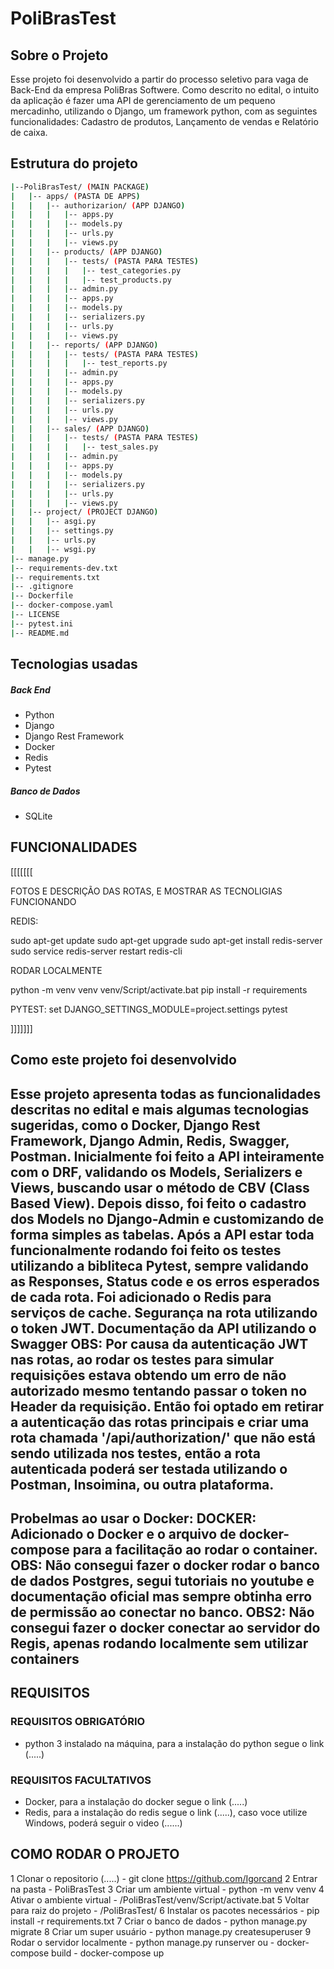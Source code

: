 # PoliBrasTest #
## Sobre o Projeto ## 
Esse projeto foi desenvolvido a partir do processo seletivo para vaga de Back-End da empresa PoliBras Softwere. Como descrito no edital, o intuito da aplicação é fazer uma API de gerenciamento de um pequeno mercadinho, utilizando o Django, um framework python, com as seguintes funcionalidades: Cadastro de produtos, Lançamento de vendas e Relatório de caixa.

## Estrutura do projeto ##
```bash
|--PoliBrasTest/ (MAIN PACKAGE)
|	|-- apps/ (PASTA DE APPS)
|	|	|-- authorizarion/ (APP DJANGO)
|	|	|	|-- apps.py
|	|	|	|-- models.py
|	|	|	|-- urls.py
|	|	|	|-- views.py
|	|	|-- products/ (APP DJANGO)
|	|	|	|-- tests/ (PASTA PARA TESTES)
|	|	|	|	|-- test_categories.py
|	|	|	|	|-- test_products.py
|	|	|	|-- admin.py
|	|	|	|-- apps.py
|	|	|	|-- models.py
|	|	|	|-- serializers.py
|	|	|	|-- urls.py
|	|	|	|-- views.py
|	|	|-- reports/ (APP DJANGO)
|	|	|	|-- tests/ (PASTA PARA TESTES)
|	|	|	|	|-- test_reports.py
|	|	|	|-- admin.py
|	|	|	|-- apps.py
|	|	|	|-- models.py
|	|	|	|-- serializers.py
|	|	|	|-- urls.py
|	|	|	|-- views.py
|	|	|-- sales/ (APP DJANGO)
|	|	|	|-- tests/ (PASTA PARA TESTES)
|	|	|	|	|-- test_sales.py
|	|	|	|-- admin.py
|	|	|	|-- apps.py
|	|	|	|-- models.py
|	|	|	|-- serializers.py
|	|	|	|-- urls.py
|	|	|	|-- views.py
|	|-- project/ (PROJECT DJANGO)	
|	|	|-- asgi.py
|	|	|-- settings.py
|	|	|-- urls.py
|	|	|-- wsgi.py
|-- manage.py
|-- requirements-dev.txt
|-- requirements.txt
|-- .gitignore
|-- Dockerfile
|-- docker-compose.yaml
|-- LICENSE
|-- pytest.ini
|-- README.md


```

## Tecnologias usadas ##
##### Back End #####
- Python
- Django
- Django Rest Framework
- Docker
- Redis
- Pytest
##### Banco de Dados #####
- SQLite

## FUNCIONALIDADES ##
[[[[[[[


FOTOS E DESCRIÇÃO DAS ROTAS, E MOSTRAR AS TECNOLIGIAS FUNCIONANDO


REDIS:

sudo apt-get update
sudo apt-get upgrade
sudo apt-get install redis-server
sudo service redis-server restart
redis-cli 

RODAR LOCALMENTE 

python -m venv venv
venv/Script/activate.bat
pip install -r requirements

PYTEST:
set DJANGO_SETTINGS_MODULE=project.settings
pytest


]]]]]]]


## Como este projeto foi desenvolvido ##
Esse projeto apresenta todas as funcionalidades descritas no edital e mais algumas tecnologias sugeridas, como o Docker, Django Rest Framework, Django Admin,  Redis, Swagger, Postman. Inicialmente foi feito a API inteiramente com o DRF, validando os Models, Serializers e Views, buscando usar o método de CBV (Class Based View). Depois disso, foi feito o cadastro dos Models no Django-Admin e customizando de forma simples as tabelas. Após a API estar toda  funcionalmente rodando foi feito os testes utilizando a bibliteca Pytest, sempre validando as Responses, Status code e os erros esperados de cada rota. Foi adicionado o Redis para serviços de cache. Segurança na rota utilizando o token JWT. Documentação da API utilizando o Swagger 
OBS: Por causa da autenticação JWT nas rotas, ao rodar os testes para simular requisições estava obtendo um erro de não autorizado mesmo tentando passar o token  no Header da requisição. Então foi optado em retirar a autenticação das rotas principais e criar uma rota chamada '/api/authorization/' que não está sendo utilizada nos testes, então a rota autenticada poderá ser testada utilizando o Postman, Insoimina, ou outra plataforma. 
-----------
Probelmas ao usar o Docker:
DOCKER: Adicionado o Docker e o arquivo de docker-compose para a facilitação ao rodar o container.
OBS: Não consegui fazer o docker rodar o banco de dados Postgres, segui tutoriais no youtube e documentação oficial mas sempre obtinha erro de permissão ao conectar no banco.
OBS2: Não consegui fazer o docker conectar ao servidor do Regis, apenas rodando localmente sem utilizar containers
-----

## REQUISITOS ##
### REQUISITOS OBRIGATÓRIO ###
- python 3 instalado na máquina, para a instalação do python segue o link (.....)
### REQUISITOS FACULTATIVOS ###
 - Docker, para a instalação do docker segue o link (.....)
 - Redis, para a instalação do redis segue o link (.....), caso voce utilize Windows, poderá seguir o video (......)

## COMO RODAR O PROJETO ##

1 Clonar o repositorio (.....)
	- git clone https://github.com/Igorcand
2 Entrar na pasta
	- PoliBrasTest
3 Criar um ambiente virtual
	- python -m venv venv
4 Ativar o ambiente virtual
	- /PoliBrasTest/venv/Script/activate.bat
5 Voltar para raiz do projeto
	- /PoliBrasTest/
6 Instalar os pacotes necessários
	- pip install -r requirements.txt
7 Criar o banco de dados
	- python manage.py migrate
8 Criar um super usuário
	- python manage.py createsuperuser
9 Rodar o servidor localmente
	- python manage.py runserver
	ou
	- docker-compose build
	- docker-compose up
	






